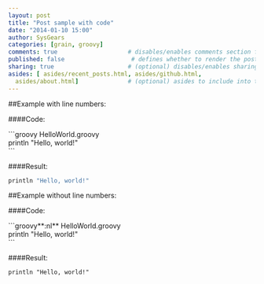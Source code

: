 ```yaml
---
layout: post
title: "Post sample with code"
date: "2014-01-10 15:00"
author: SysGears
categories: [grain, groovy]
comments: true                    # disables/enables comments section for the post
published: false                   # defines whether to render the post in 'generate' mode
sharing: true                     # (optional) disables/enables sharing options for the post, 'true' is by default
asides: [ asides/recent_posts.html, asides/github.html,
  asides/about.html]              # (optional) asides to include into the post page, all asides are included by default
---
```


<!--more-->

##Example with line numbers:

####Code:

&#096;&#096;&#096;groovy HelloWorld.groovy<br>
println "Hello, world!"<br>
&#096;&#096;&#096;

####Result:

```groovy HelloWorld.groovy
println "Hello, world!"
```

##Example without line numbers:

####Code:

&#096;&#096;&#096;groovy**:nl** HelloWorld.groovy<br>
println "Hello, world!"<br>
&#096;&#096;&#096;

####Result:

```groovy:nl HelloWorld.groovy
println "Hello, world!"
```